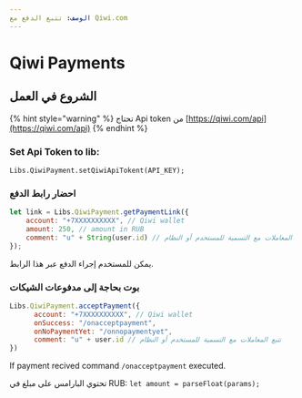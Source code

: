 ```yaml
---
الوصف: تتبع الدفع مع Qiwi.com
---
```


# Qiwi Payments
## الشروع في العمل

{% hint style="warning" %}
تحتاج Api token من [https://qiwi.com/api](https://qiwi.com/api)
{% endhint %}

### Set Api Token to lib:

`Libs.QiwiPayment.setQiwiApiTokent(API_KEY);`

### احضار رابط الدفع

```javascript
let link = Libs.QiwiPayment.getPaymentLink({
    account: "+7XXXXXXXXXX", // Qiwi wallet
    amount: 250, // amount in RUB
    comment: "u" + String(user.id) // تتبع المعاملات مع التسمية للمستخدم أو النظام 
});
```

يمكن للمستخدم إجراء الدفع عبر هذا الرابط.

 ### بوت بحاجة إلى مدفوعات الشيكات

```javascript
Libs.QiwiPayment.acceptPayment({
      account: "+7XXXXXXXXXX", // Qiwi wallet
      onSuccess: "/onacceptpayment",
      onNoPaymentYet: "/onnopaymentyet",
      comment: "u" + user.id // تتبع المعاملات مع التسمية للمستخدم أو النظام
})
```

If payment recived command `/onacceptpayment` executed.

تحتوي البارامس على مبلغ في RUB:
`let amount = parseFloat(params);`

